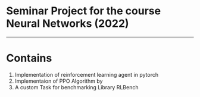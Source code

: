 # Seminar Project for the course Neural Networks (2022)

---
# Contains
1. Implementation of reinforcement learning agent in pytorch
2. Implementaion of PPO Algorithm by
2. A custom Task for benchmarking Library RLBench